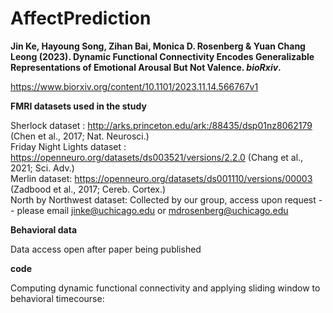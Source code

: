 # AffectPrediction

**Jin Ke, Hayoung Song, Zihan Bai, Monica D. Rosenberg & Yuan Chang Leong (2023). Dynamic Functional Connectivity Encodes Generalizable Representations of Emotional Arousal But Not Valence. _bioRxiv_.**  

https://www.biorxiv.org/content/10.1101/2023.11.14.566767v1

**FMRI datasets used in the study**          

Sherlock dataset : http://arks.princeton.edu/ark:/88435/dsp01nz8062179 (Chen et al., 2017; Nat. Neurosci.)  
Friday Night Lights dataset : https://openneuro.org/datasets/ds003521/versions/2.2.0 (Chang et al., 2021; Sci. Adv.)  
Merlin dataset: https://openneuro.org/datasets/ds001110/versions/00003 (Zadbood et al., 2017; Cereb. Cortex.)  
North by Northwest dataset: Collected by our group, access upon request -- please email jinke@uchicago.edu or mdrosenberg@uchicago.edu  

**Behavioral data**       

Data access open after paper being published

**code**       

Computing dynamic functional connectivity and applying sliding window to behavioral timecourse: 

